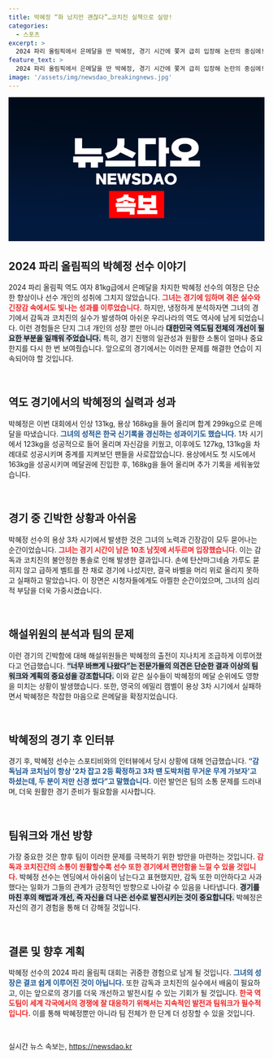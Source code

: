 ```yaml
---
title: 박혜정 “화 났지만 괜찮다”…코치진 실책으로 실망!
categories:
  - 스포츠
excerpt: >
  2024 파리 올림픽에서 은메달을 딴 박혜정, 경기 시간에 쫓겨 급히 입장해 논란의 중심에! 감독과 코치진의 실책이 메달 색깔을 바꿀 뻔 했던 사연, 박혜정의 아쉬움이 가득한 인터뷰가 공개된다. 클릭 유도!
feature_text: >
  2024 파리 올림픽에서 은메달을 딴 박혜정, 경기 시간에 쫓겨 급히 입장해 논란의 중심에! 감독과 코치진의 실책이 메달 색깔을 바꿀 뻔 했던 사연, 박혜정의 아쉬움이 가득한 인터뷰가 공개된다. 클릭 유도!
image: '/assets/img/newsdao_breakingnews.jpg'
---
```


<p><img src="/assets/img/newsdao_breakingnews.jpg" alt="koreaapp 속보" /></p>

<h2 data-ke-size="size26">2024 파리 올림픽의 박혜정 선수 이야기</h2>

<p data-ke-size="size16">2024 파리 올림픽 역도 여자 81kg급에서 은메달을 차지한 박혜정 선수의 여정은 단순한 향상이나 선수 개인의 성취에 그치지 않았습니다. <b><span style="color: #ee2323;">그녀는 경기에 임하며 겪은 실수와 긴장감 속에서도 빛나는 성과를 이루었습니다.</span></b> 하지만, 냉정하게 분석하자면 그녀의 경기에서 감독과 코치진의 실수가 발생하여 아쉬운 우리나라의 역도 역사에 남게 되었습니다. 이런 경험들은 단지 그녀 개인의 성장 뿐만 아니라 <b><span style="background-color: #21538527;">대한민국 역도팀 전체의 개선이 필요한 부분을 일깨워 주었습니다.</span></b> 특히, 경기 진행의 일관성과 원활한 소통이 얼마나 중요한지를 다시 한 번 보여줬습니다. 앞으로의 경기에서는 이러한 문제를 해결한 연습이 지속되어야 할 것입니다.</p>

<p data-ke-size="size16">&nbsp;</p>

<h2 data-ke-size="size26">역도 경기에서의 박혜정의 실력과 성과</h2>

<p data-ke-size="size16">박혜정은 이번 대회에서 인상 131kg, 용상 168kg을 들어 올리며 합계 299kg으로 은메달을 따냈습니다. <b><span style="color: #1a5490;">그녀의 성적은 한국 신기록을 경신하는 성과이기도 했습니다.</span></b> 1차 시기에서 123kg을 성공적으로 들어 올리며 자신감을 키웠고, 이후에도 127kg, 131kg을 차례대로 성공시키며 중계를 지켜보던 팬들을 사로잡았습니다. 용상에서도 첫 시도에서 163kg을 성공시키며 메달권에 진입한 후, 168kg을 들어 올리며 추가 기록을 세워놓았습니다.</p>

<p data-ke-size="size16">&nbsp;</p>

<h2 data-ke-size="size26">경기 중 긴박한 상황과 아쉬움</h2>

<p data-ke-size="size16">박혜정 선수의 용상 3차 시기에서 발생한 것은 그녀의 노력과 긴장감이 모두 묻어나는 순간이었습니다. <b><span style="color: #ee2323;">그녀는 경기 시간이 남은 10초 남짓에 서두르며 입장했습니다.</span></b> 이는 감독과 코치진의 불안정한 통솔로 인해 발생한 결과입니다. 손에 탄산마그네슘 가루도 묻히지 않고 급하게 벨트를 찬 채로 경기에 나섰지만, 결국 바벨을 머리 위로 올리지 못하고 실패하고 말았습니다. 이 장면은 시청자들에게도 아찔한 순간이었으며, 그녀의 심리적 부담을 더욱 가중시켰습니다.</p>

<p data-ke-size="size16">&nbsp;</p>

<h2 data-ke-size="size26">해설위원의 분석과 팀의 문제</h2>

<p data-ke-size="size16">이런 경기의 긴박함에 대해 해설위원들은 박혜정의 출전이 지나치게 조급하게 이루어졌다고 언급했습니다. <b><span style="background-color: #21538527;">“너무 바쁘게 나왔다”는 전문가들의 의견은 단순한 결과 이상의 팀워크와 계획의 중요성을 강조합니다.</span></b> 이와 같은 실수들이 박혜정의 메달 순위에도 영향을 미치는 상황이 발생했습니다. 또한, 영국의 에밀리 캠벨이 용상 3차 시기에서 실패하면서 박혜정은 착잡한 마음으로 은메달을 확정지었습니다.</p>

<p data-ke-size="size16">&nbsp;</p>

<h2 data-ke-size="size26">박혜정의 경기 후 인터뷰</h2>

<p data-ke-size="size16">경기 후, 박혜정 선수는 스포티비와의 인터뷰에서 당시 상황에 대해 언급했습니다. <b><span style="color: #1a5490;">“감독님과 코치님이 항상 '2차 잡고 2등 확정하고 3차 땐 도박처럼 무거운 무게 가보자'고 하셨는데, 두 분이 저만 신경 썼다”고 말했습니다.</span></b> 이런 발언은 팀의 소통 문제를 드러내며, 더욱 원활한 경기 준비가 필요함을 시사합니다.</p>

<p data-ke-size="size16">&nbsp;</p>

<h2 data-ke-size="size26">팀워크와 개선 방향</h2>

<p data-ke-size="size16">가장 중요한 것은 향후 팀이 이러한 문제를 극복하기 위한 방안을 마련하는 것입니다. <b><span style="color: #ee2323;">감독과 코치진간의 소통이 원활할수록 선수 또한 경기에서 편안함을 느낄 수 있을 것입니다.</span></b> 박혜정 선수는 엔딩에서 아쉬움이 남는다고 표현했지만, 감독 또한 미안하다고 사과했다는 일화가 그들의 관계가 긍정적인 방향으로 나아갈 수 있음을 나타냅니다. <b><span style="background-color: #21538527;"> 경기를 마친 후의 해법과 개선, 즉 자신을 더 나은 선수로 발전시키는 것이 중요합니다.</span></b> 박혜정은 자신의 경기 경험을 통해 더 강해질 것입니다. </p>

<p data-ke-size="size16">&nbsp;</p>

<h2 data-ke-size="size26">결론 및 향후 계획</h2>

<p data-ke-size="size16">박혜정 선수의 2024 파리 올림픽 대회는 귀중한 경험으로 남게 될 것입니다. <b><span style="color: #1a5490;">그녀의 성장은 결코 쉽게 이루어진 것이 아닙니다.</span></b> 또한 감독과 코치진의 실수에서 배움이 필요하고, 이는 앞으로의 경기를 더욱 개선하고 발전시킬 수 있는 기회가 될 것입니다. <b><span style="color: #ee2323;">한국 역도팀이 세계 각국에서의 경쟁에 잘 대응하기 위해서는 지속적인 발전과 팀워크가 필수적입니다.</span></b> 이를 통해 박혜정뿐만 아니라 팀 전체가 한 단계 더 성장할 수 있을 것입니다.</p>

<p data-ke-size="size16">&nbsp;</p>
실시간 뉴스 속보는, <a href="https://newsdao.kr" rel="dofollow">https://newsdao.kr</a>


